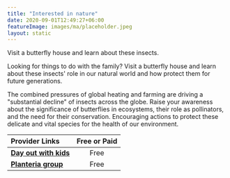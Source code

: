 ```yaml
---
title: "Interested in nature"
date: 2020-09-01T12:49:27+06:00
featureImage: images/ma/placeholder.jpeg
layout: static
---
```


Visit a butterfly house and learn about these insects.

Looking for things to do with the family? Visit a butterfly house and learn about these insects' role in our natural world and how protect them for future generations.

The combined pressures of global heating and farming are driving a "substantial decline" of insects across the globe. Raise your awareness about the significance of butterflies in ecosystems, their role as pollinators, and the need for their conservation. Encouraging actions to protect these delicate and vital species for the health of our environment.

| Provider Links      | Free or Paid  |  
| :-----------          | :--------------:      |  
| [**Day out with kids**](https://www.dayoutwiththekids.co.uk/hub/things-to-do/butterfly-houses-near-me) | Free | 
| [**Planteria group**](https://www.planteriagroup.com/blog/celebrating-butterfly-awareness-day/) | Free | 
  

<br/><br/>






